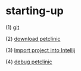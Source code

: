 # starting-up

(1) [git](https://github.com/dpxxdp/starting-up/edit/master/git.md)

(2) [download petclinic](https://github.com/dpxxdp/starting-up/edit/master/download_petclinic.md)

(3) [Import project into Intellij](https://github.com/dpxxdp/starting-up/edit/master/load_in_intellij.md)

(4) [debug petclinic](https://github.com/dpxxdp/starting-up/edit/master/debug_petclinic.md)
